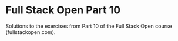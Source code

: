 # Full Stack Open Part 10

Solutions to the exercises from Part 10 of the Full Stack Open course (fullstackopen.com).